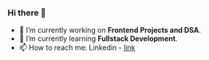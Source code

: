 ### Hi there 👋

- 🔭 I’m currently working on **Frontend Projects and DSA**.
- 🌱 I’m currently learning **Fullstack Development**.
- 📫 How to reach me: Linkedin - [link](https://www.linkedin.com/in/rahulphysicsmishra/)

